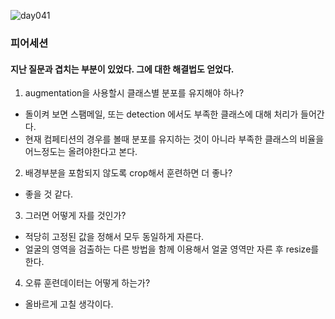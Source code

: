 ![day041](https://user-images.githubusercontent.com/28282381/113025440-ec5af900-91c2-11eb-846d-800da7e29e94.png)




### 피어세션

#### 지난 질문과 겹치는 부분이 있었다. 그에 대한 해결법도 얻었다.
1. augmentation을 사용할시 클래스별 분포를 유지해야 하나?
* 돌이켜 보면 스팸메일, 또는 detection 에서도 부족한 클래스에 대해 처리가 들어간다.
* 현재 컴페티션의 경우를 볼때 분포를 유지하는 것이 아니라 부족한 클래스의 비율을 어느정도는 올려야한다고 본다.

2. 배경부분을 포함되지 않도록 crop해서 훈련하면 더 좋나?
* 좋을 것 같다.

3. 그러면 어떻게 자를 것인가?
* 적당히 고정된 값을 정해서 모두 동일하게 자른다.
* 얼굴의 영역을 검출하는 다른 방법을 함께 이용해서 얼굴 영역만 자른 후 resize를 한다.

4. 오류 훈련데이터는 어떻게 하는가?
* 올바르게 고칠 생각이다.
